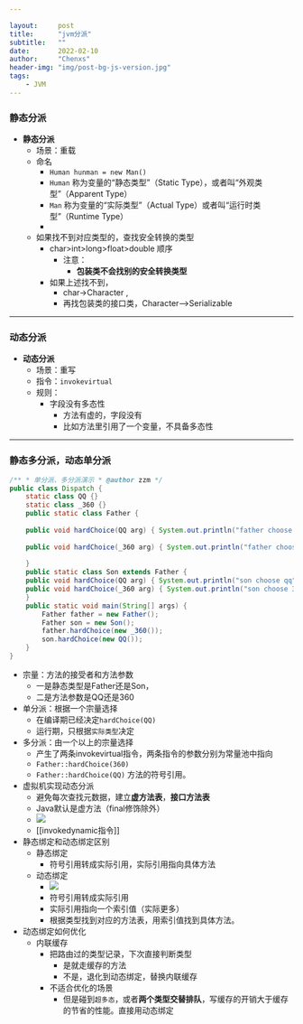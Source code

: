 ```yaml
---

layout:     post
title:      "jvm分派"
subtitle:   ""
date:       2022-02-10
author:     "Chenxs"
header-img: "img/post-bg-js-version.jpg"
tags:
    - JVM
---
```


### 静态分派
- **静态分派**
	- 场景：重载
	- 命名
		- `Human hunman = new Man()`
		- `Human` 称为变量的“静态类型”（Static Type），或者叫“外观类型”（Apparent Type）
		- `Man` 称为变量的“实际类型”（Actual Type）或者叫“运行时类型”（Runtime Type）
		- 
	- 如果找不到对应类型的，查找安全转换的类型
		- char>int>long>float>double 顺序
			- 注意：
				- **包装类不会找别的安全转换类型**
		- 如果上述找不到，
			- char->Character  ,  
			- 再找包装类的接口类，Character—>Serializable

---
### 动态分派
- **动态分派**
	- 场景：重写
	- 指令：`invokevirtual`
	- 规则：
		- 字段没有多态性
			- 方法有虚的，字段没有
			- 比如方法里引用了一个变量，不具备多态性
---
### 静态多分派，动态单分派
```java
/** * 单分派、多分派演示 * @author zzm */ 
public class Dispatch {
	static class QQ {} 
	static class _360 {}
	public static class Father {
	
	public void hardChoice(QQ arg) { System.out.println("father choose qq"); }
	
	public void hardChoice(_360 arg) { System.out.println("father choose 360"); }
	
	} 
	public static class Son extends Father {
	public void hardChoice(QQ arg) { System.out.println("son choose qq"); }
	public void hardChoice(_360 arg) { System.out.println("son choose 360"); }
	}
	public static void main(String[] args) {
		Father father = new Father();
		Father son = new Son();
		father.hardChoice(new _360());
		son.hardChoice(new QQ()); 
	}
}
```
- 宗量：方法的接受者和方法参数
	- 一是静态类型是Father还是Son，
	- 二是方法参数是QQ还是360
- 单分派：根据一个宗量选择
	- 在编译期已经决定`hardChoice(QQ)`
	- 运行期，只根据`实际类型`决定
- 多分派：由一个以上的宗量选择
	- 产生了两条invokevirtual指令，两条指令的参数分别为常量池中指向
	-  `Father::hardChoice(360)`
	- `Father::hardChoice(QQ)`   方法的符号引用。
- 虚拟机实现动态分派
	- 避免每次查找元数据，建立**虚方法表**，**接口方法表**
	- Java默认是虚方法（final修饰除外）
	- ![](http://static.chenxs.com/img/fix-dir/2022/03/06/17-51-28-9fcccf56cd8772b1a1cc662f64443ec3-20220306175126-114d60.png)
	- [[invokedynamic指令]]
- 静态绑定和动态绑定区别
	- 静态绑定
		- 符号引用转成实际引用，实际引用指向具体方法
	- 动态绑定
		- ![](http://static.chenxs.com/img/fix-dir/2022/03/08/14-10-11-98eaa128d929b1a0f15fa8eb1274c681-20220308141010-741931.png)
		- 符号引用转成实际引用
		- 实际引用指向一个索引值（实际更多）
		- 根据类型找到对应的方法表，用索引值找到具体方法。
- 动态绑定如何优化
	- 内联缓存
		- 把路由过的类型记录，下次直接判断类型
			- 是就走缓存的方法
			- 不是，退化到动态绑定，替换内联缓存
		- 不适合优化的场景
			- 但是碰到`超多态`，或者**两个类型交替排队**，写缓存的开销大于缓存的节省的性能。直接用动态绑定